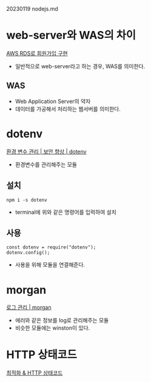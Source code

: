 20230119 nodejs.md

# web-server와 WAS의 차이
[AWS RDS로 회원가입 구현](https://youtu.be/ykhTdWVkuC8)

- 일반적으로 web-server라고 하는 경우, WAS를 의미한다.

## WAS
- Web Application Server의 약자
- 데이터를 가공해서 처리하는 웹서버를 의미한다.

# dotenv
[환경 변수 관리 | 보안 향상 | dotenv](https://youtu.be/OEZedYK5biA)
- 환경변수를 관리해주는 모듈

## 설치

```
npm i -s dotenv
```
- terminal에 위와 같은 명령어를 입력하여 설치


## 사용
```
const dotenv = require("dotenv");
dotenv.config();
```
- 사용을 위해 모듈을 연결해준다.


# morgan
[로그 관리 | morgan](https://youtu.be/gTc7-JMIVE8)
- 에러와 같은 정보를 log로 관리해주는 모듈
- 비슷한 모듈에는 winston이 있다.

# HTTP 상태코드
[최적화 & HTTP 상태코드](https://youtu.be/mYOCPdqY_To)
